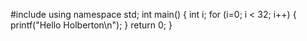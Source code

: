 #include <iostream> using namespace std;
int main()
{
 int i;
 for (i=0; i < 32; i++)
 {
  printf("Hello Holberton\n");
 }
 return 0;
}
